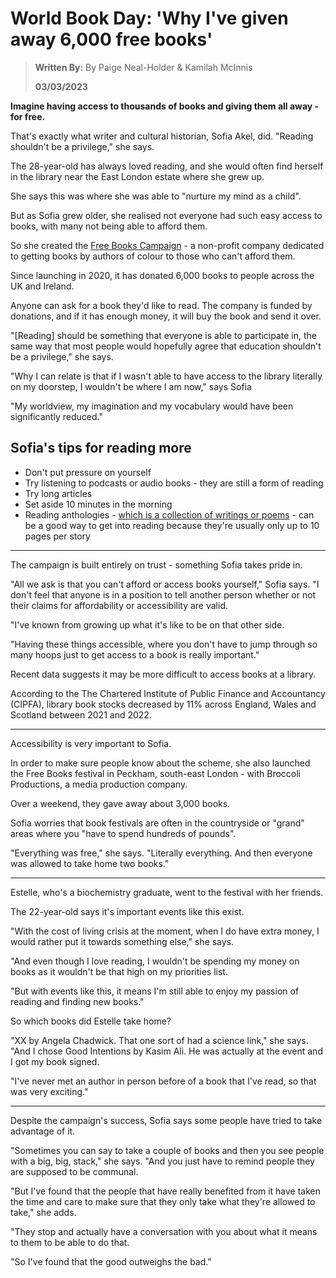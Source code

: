 # World Book Day: 'Why I've given away 6,000 free books'
> **Written By:** By Paige Neal-Holder & Kamilah McInnis
> 
> **03/03/2023**

**Imagine having access to thousands of books and giving them all away - for free.**

That's exactly what writer and cultural historian, Sofia Akel, did. "Reading shouldn't be a privilege," she says.

The 28-year-old has always loved reading, and she would often find herself in the library near the East London estate where she grew up.

She says this was where she was able to "nurture my mind as a child".

But as Sofia grew older, she realised not everyone had such easy access to books, with many not being able to afford them.

So she created the  [Free Books Campaign](https://www.freebookscampaign.co.uk/)  - a non-profit company dedicated to getting books by authors of colour to those who can't afford them.

Since launching in 2020, it has donated 6,000 books to people across the UK and Ireland.

Anyone can ask for a book they'd like to read. The company is funded by donations, and if it has enough money, it will buy the book and send it over.

"[Reading] should be something that everyone is able to participate in, the same way that most people would hopefully agree that education shouldn't be a privilege," she says.

"Why I can relate is that if I wasn't able to have access to the library literally on my doorstep, I wouldn't be where I am now," says Sofia

"My worldview, my imagination and my vocabulary would have been significantly reduced."

## Sofia's tips for reading more

-   Don't put pressure on yourself
-   Try listening to podcasts or audio books - they are still a form of reading
-   Try long articles
-   Set aside 10 minutes in the morning
-   Reading anthologies -  [which is a collection of writings or poems](https://www.oed.com/view/Entry/8369?redirectedFrom=anthology#eid)  - can be a good way to get into reading because they're usually only up to 10 pages per story

***

The campaign is built entirely on trust - something Sofia takes pride in.

"All we ask is that you can't afford or access books yourself," Sofia says. "I don't feel that anyone is in a position to tell another person whether or not their claims for affordability or accessibility are valid.

"I've known from growing up what it's like to be on that other side.

"Having these things accessible, where you don't have to jump through so many hoops just to get access to a book is really important."

Recent data suggests it may be more difficult to access books at a library.

According to the The Chartered Institute of Public Finance and Accountancy (CIPFA), library book stocks decreased by 11% across England, Wales and Scotland between 2021 and 2022.

***

Accessibility is very important to Sofia.

In order to make sure people know about the scheme, she also launched the Free Books festival in Peckham, south-east London - with Broccoli Productions, a media production company.

Over a weekend, they gave away about 3,000 books.

Sofia worries that book festivals are often in the countryside or "grand" areas where you "have to spend hundreds of pounds".

"Everything was free," she says. "Literally everything. And then everyone was allowed to take home two books."

***

Estelle, who's a biochemistry graduate, went to the festival with her friends.

The 22-year-old says it's important events like this exist.

"With the cost of living crisis at the moment, when I do have extra money, I would rather put it towards something else," she says.

"And even though I love reading, I wouldn't be spending my money on books as it wouldn't be that high on my priorities list.

"But with events like this, it means I'm still able to enjoy my passion of reading and finding new books."

So which books did Estelle take home?

"XX by Angela Chadwick. That one sort of had a science link," she says. "And I chose Good Intentions by Kasim Ali. He was actually at the event and I got my book signed.

"I've never met an author in person before of a book that I've read, so that was very exciting."

***

Despite the campaign's success, Sofia says some people have tried to take advantage of it.

"Sometimes you can say to take a couple of books and then you see people with a big, big, stack," she says. "And you just have to remind people they are supposed to be communal.

"But I've found that the people that have really benefited from it have taken the time and care to make sure that they only take what they're allowed to take," she adds.

"They stop and actually have a conversation with you about what it means to them to be able to do that.

"So I've found that the good outweighs the bad."